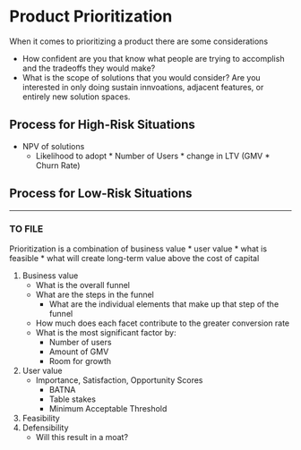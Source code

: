# Product Prioritization
When it comes to prioritizing a product there are some considerations 
+ How confident are you that know what people are trying to accomplish and the tradeoffs they would make?
+ What is the scope of solutions that you would consider? Are you interested in only doing sustain innvoations, adjacent features, or entirely new solution spaces.

## Process for High-Risk Situations
+ NPV of solutions
  + Likelihood to adopt * Number of Users * change in LTV (GMV  *  Churn Rate)
## Process for Low-Risk Situations

---
### TO FILE
Prioritization is a combination of business value * user value * what is feasible * what will create long-term value above the cost of capital
1. Business value
    + What is the overall funnel
     + What are the steps in the funnel
       + What are the individual elements that make up that step of the funnel
   + How much does each facet contribute to the greater conversion rate
   + What is the most significant factor by:
     + Number of users
      + Amount of GMV
      + Room for growth
1. User value
   + Importance, Satisfaction, Opportunity Scores
     + BATNA
     + Table stakes
     + Minimum Acceptable Threshold
1. Feasibility
1. Defensibility
    + Will this result in a moat?

